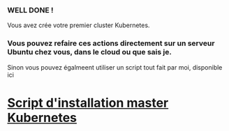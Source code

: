 
<br>

### WELL DONE !



Vous avez crée votre premier cluster Kubernetes.

### Vous pouvez refaire ces actions directement sur un serveur Ubuntu chez vous, dans le cloud ou que sais je. 

Sinon vous pouvez égalmeent utiliser un script tout fait par moi, disponible ici 

# [Script d'installation master Kubernetes](https://github.com/RomainValmo/Kubernetes/blob/main/Install_kube_cilium_helm/master.sh)

